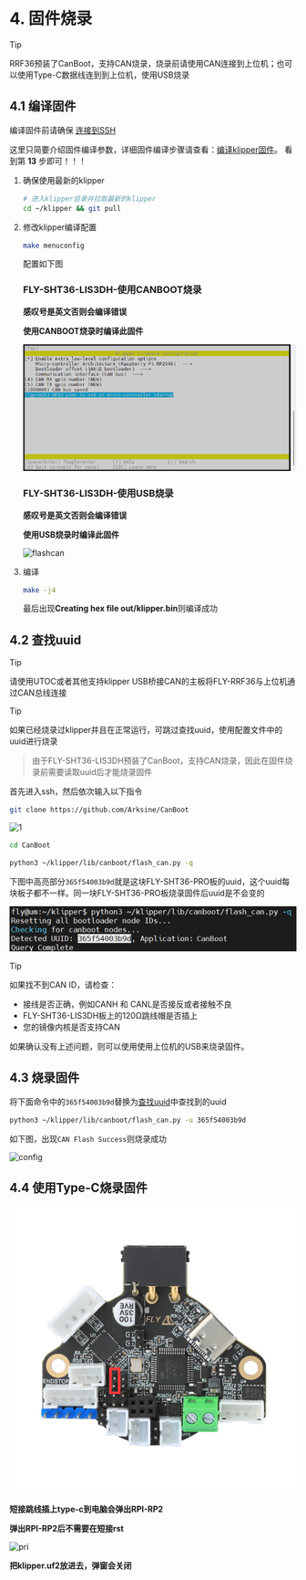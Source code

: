 # 4. 固件烧录

> [!TIP]
> RRF36预装了CanBoot，支持CAN烧录，烧录前请使用CAN连接到上位机；也可以使用Type-C数据线连到到上位机，使用USB烧录

## 4.1 编译固件

编译固件前请确保 [连接到SSH](/board/fly_pi/FLY_π_description5 "点击即可跳转")

这里只简要介绍固件编译参数，详细固件编译步骤请查看：[编译klipper固件](/board/fly_super8/firmware?id=_1-编译klipper固件 "点击即可跳转")。 看到第 **13** 步即可！！！

1. 确保使用最新的klipper

    ```bash
    # 进入klipper目录并拉取最新的klipper
    cd ~/klipper && git pull
    ```

2. 修改klipper编译配置

    ```bash
    make menuconfig
    ```

    配置如下图

    <!-- tabs:start -->

    

    ### **FLY-SHT36-LIS3DH-使用CANBOOT烧录**

    **感叹号是英文否则会编译错误**

    **使用CANBOOT烧录时编译此固件**

    ![flashcan](../../images/boards/fly_rrf/flash1.png)
    
    ### **FLY-SHT36-LIS3DH-使用USB烧录**
    
    **感叹号是英文否则会编译错误**
    
    **使用USB烧录时编译此固件**
    
    ![flashcan](../../images/boards/fly_rrf36/flash.png)
    
    <!-- tabs:end -->
3. 编译

    ```bash
    make -j4
    ```

     最后出现**Creating hex file out/klipper.bin**则编译成功

## 4.2 查找uuid

> [!TIP]
> 请使用UTOC或者其他支持klipper USB桥接CAN的主板将FLY-RRF36与上位机通过CAN总线连接

> [!TIP]
> 如果已经烧录过klipper并且在正常运行，可跳过查找uuid，使用配置文件中的uuid进行烧录

> 由于FLY-SHT36-LIS3DH预装了CanBoot，支持CAN烧录，因此在固件烧录前需要读取uuid后才能烧录固件

首先进入ssh，然后依次输入以下指令

```bash
git clone https://github.com/Arksine/CanBoot
```

![1](../../images/boards/fly_sht_v2/1.png)

```bash
cd CanBoot
```

```bash
python3 ~/klipper/lib/canboot/flash_can.py -q
```

下图中高亮部分``365f54003b9d``就是这块FLY-SHT36-PRO板的uuid，这个uuid每块板子都不一样。同一块FLY-SHT36-PRO板烧录固件后uuid是不会变的

![config](../../images/boards/fly_sht_v2/uuid.png ":no-zooom")

> [!TIP]
> 如果找不到CAN ID，请检查：

* 接线是否正确，例如CANH 和 CANL是否接反或者接触不良
* FLY-SHT36-LIS3DH板上的120Ω跳线帽是否插上
* 您的镜像内核是否支持CAN

如果确认没有上述问题，则可以使用使用上位机的USB来烧录固件。

## 4.3 烧录固件

将下面命令中的``365f54003b9d``替换为[查找uuid](#_2-查找uuid "点击即可跳转")中查找到的uuid

```bash
python3 ~/klipper/lib/canboot/flash_can.py -u 365f54003b9d
```

如下图，出现``CAN Flash Success``则烧录成功

![config](../../images/boards/fly_sht_v2/flash.png ":no-zooom")

## 4.4 使用Type-C烧录固件

![rst](../../images/boards/fly_rrf/rst.png)

**短接跳线插上type-c到电脑会弹出RPI-RP2**

**弹出RPI-RP2后不需要在短接rst**

![pri](../../images/boards/fly_sht36_pro/pri.png)

**把klipper.uf2放进去，弹窗会关闭**
